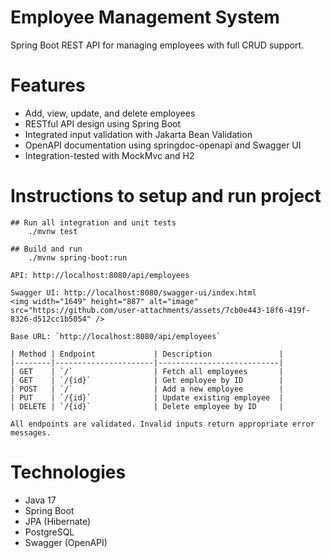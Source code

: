 # Employee Management System

Spring Boot REST API for managing employees with full CRUD support.

# Features
- Add, view, update, and delete employees
- RESTful API design using Spring Boot
- Integrated input validation with Jakarta Bean Validation
- OpenAPI documentation using springdoc-openapi and Swagger UI
- Integration-tested with MockMvc and H2
  
# Instructions to setup and run project

    ## Run all integration and unit tests
        ./mvnw test
        
    ## Build and run
        ./mvnw spring-boot:run
    
    API: http://localhost:8080/api/employees
    
    Swagger UI: http://localhost:8080/swagger-ui/index.html
    <img width="1649" height="887" alt="image" src="https://github.com/user-attachments/assets/7cb0e443-18f6-419f-8326-d512cc1b5054" />

    Base URL: `http://localhost:8080/api/employees`

    | Method | Endpoint             | Description               |
    |--------|----------------------|---------------------------|
    | GET    | `/`                  | Fetch all employees       |
    | GET    | `/{id}`              | Get employee by ID        |
    | POST   | `/`                  | Add a new employee        |
    | PUT    | `/{id}`              | Update existing employee  |
    | DELETE | `/{id}`              | Delete employee by ID     |
      
    All endpoints are validated. Invalid inputs return appropriate error messages.


# Technologies
- Java 17
- Spring Boot
- JPA (Hibernate)
- PostgreSQL
- Swagger (OpenAPI)
